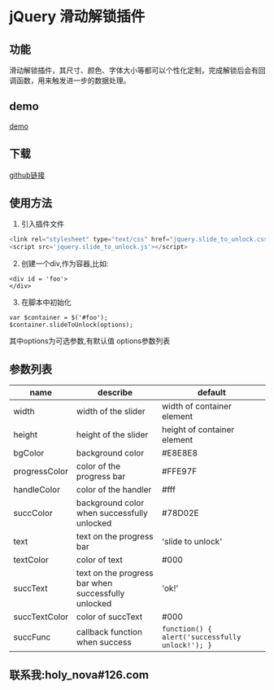 
# jQuery 滑动解锁插件
## 功能
滑动解锁插件，其尺寸、颜色、字体大小等都可以个性化定制，完成解锁后会有回调函数，用来触发进一步的数据处理。

## demo
[demo](http://xiaosang.net/plug_in/slide_to_unlock/index.html)

## 下载
[github链接](https://github.com/holynova/slide_to_unlock_plug_in)

## 使用方法

1. 引入插件文件

```javascript
<link rel="stylesheet" type="text/css" href="jquery.slide_to_unlock.css"> 
<script src='jquery.slide_to_unlock.js'></script>
```

2. 创建一个div,作为容器,比如:
```
<div id = 'foo'>  
</div>
```
3. 在脚本中初始化

```
var $container = $('#foo');
$container.slideToUnlock(options);
```
其中options为可选参数,有默认值
options参数列表
## 参数列表
|name|describe|default|
|------|------|------|
|width|width of the slider|width of container element|
|height|height of the slider|height of container element|
|bgColor|background color|#E8E8E8|
|progressColor|color of the progress bar|#FFE97F|
|handleColor|color of the handler|#fff|
|succColor|background color when successfully unlocked|#78D02E|
|text|text on the progress bar|'slide to unlock'|
|textColor|color of text|#000|
|succText|text on the progress bar when successfully unlocked|'ok!'|
|succTextColor|color of succText|#000|
|succFunc|callback function when success|```function() { alert('successfully unlock!'); }```|

## 联系我:holy_nova#126.com